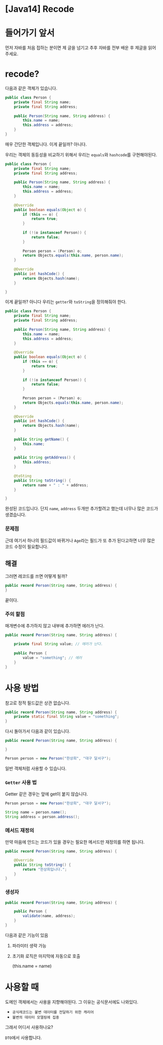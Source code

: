 # [Java14] Recode

# 들어가기 앞서

먼저 자바를 처음 접하는 분이면 제 글을 넘기고 추후 자바를 전부 배운 후 제글을 읽어주세요.

# recode?

다음과 같은 객체가 있습니다.

```java
public class Person {
	private final String name;
	private final String address;
	
	public Person(String name, String address) {
		this.name = name;
		this.address = address;
	}
}
```

매우 간단한 객체입니다.  이게 끝일까? 아니다.

우리는 객체의 동등성을 비교하기 위해서 우리는 `equals`와 `hashcode`를 구현해야된다.

```java
public class Person {
	private final String name;
	private final String address;
	
	public Person(String name, String address) {
		this.name = name;
		this.address = address;
	}
	
	@Override
	public boolean equals(Object o) {
        if (this == o) {
	        return true; 
        }
        
        if (!(o instanceof Person)) {
	        return false;
        }
        
        Person person = (Person) o;
        return Objects.equals(this.name, person.name);
    }
    
    @Override
    public int hashCode() {
	    return Objects.hash(name);
    }

}
```

이게 끝일까? 아니다 우리는 `getter`와 `toString`을 정의해줘야 한다.

```java
public class Person {
	private final String name;
	private final String address;
	
	public Person(String name, String address) {
		this.name = name;
		this.address = address;
	}
	
	@Override
	public boolean equals(Object o) {
        if (this == o) {
	        return true; 
        }
        
        if (!(o instanceof Person)) {
	        return false;
        }
        
        Person person = (Person) o;
        return Objects.equals(this.name, person.name);
    }
    
    @Override
    public int hashCode() {
	    return Objects.hash(name);
    }
    
    public String getName() {
	    this.name;
    }
    
    public String getAddress() {
	    this.address;
    }
    
    @toSting
    public String toString() {
	    return name + " : " + address;
    }

}
```

완성된 코드입니다. 단지 `name`, `address` 두개만 추가할려고 했는데 너무나 많은 코드가 생겼습니다.

### 문제점

근데 여기서 하나의 필드값이 바뀌거나 `Age`라는 필드가 또 추가 된다고하면 너무 많은 코드 수정이 필요합니다.

## 해결

그러면 레코드를 쓰면 어떻게 될까?

```java
public record Person(String name, String address) {
}
```

끝이다.

### 주의 할점

매개변수에 추가하지 않고 내부에 추가하면 에러가 난다.

```java
public record Person(String name, String address) {

	private final String value; // 에러가 난다.
	
	public Person {
		value = "something"; // 에러
	}
}
```

# 사용 방법

참고로 정적 필드값은 상관 없습니다.

```java
public record Person(String name, String address) {
	private static final String value = "something";
}
```

다시 돌아가서 다음과 같이 있습니다.

```java
public record Person(String name, String address) {

}
```

```java
Person person = new Person("한상희", "대구 달서구");
```

일반 객체처럼 사용할 수 있습니다.

### `Getter` 사용 법

Getter 같은 경우는 앞에 get이 붙지 않습니다.

```java
Person person = new Person("한상희", "대구 달서구");

String name = person.name();
String address = person.address();
```

### 메서드 재정의

만약 마음에 안드는 코드가 있을 경우는 필요한 메서드만 재정의를 하면 됩니다.

```java
public record Person(String name, String address) {

	@Override
	public String toString() {
		return "한상희입니다.";
	}
}
```

### 생성자

```java
public record Person(String name, String address) {

	public Person {
		validate(name, address);
	}
}
```

다음과 같은 기능이 있음

1. 파라미터 생략 가능
2. 초기화 로직은 마지막에 자동으로 호출

   (this.name = name)


# 사용할 때

도메인 객체에서는 사용을 지향해야된다.
그 이유는 공식문서에도 나와있다.

- `공식레코드는 불변 데이터를 전달하기 위한 캐리어`
- `불변의 데이터 모델링에 집중`

그래서 어디서 사용하나요?

`DTO`에서 사용합니다.